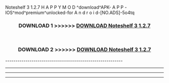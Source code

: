  Noteshelf 3 1.2.7 H A P P Y M O D ^download^APK- A P P -IOS^mod^premium^unlocked-for A n d r o i d-[NO.ADS]-5o4tq



<div align="center">

<h3>DOWNLOAD 1 >>>>>> <a href="https://en-mod.web.app/?en= Noteshelf 3 1.2.7">DOWNLOAD Noteshelf 3 1.2.7 </a></h3><br>

<h3>DOWNLOAD 2 >>>>>> <a href="https://en-mod.web.app/?en= Noteshelf 3 1.2.7">DOWNLOAD Noteshelf 3 1.2.7 </a></h3>

</div>
----------------------------------------------------------

----------------------------------------------------------

----------------------------------------------------------

----------------------------------------------------------



